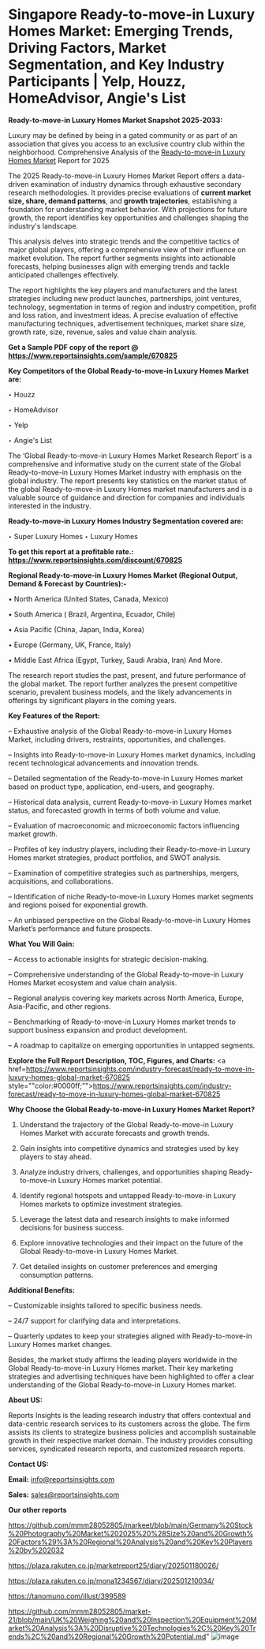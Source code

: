 # Singapore Ready-to-move-in Luxury Homes Market: Emerging Trends, Driving Factors, Market Segmentation, and Key Industry Participants | Yelp, Houzz, HomeAdvisor, Angie&#39;s List

<strong>Ready-to-move-in Luxury Homes Market Snapshot 2025-2033:</strong>

Luxury may be defined by being in a gated community or as part of an association that gives you access to an exclusive country club within the neighborhood. Comprehensive Analysis of the <a href=https://www.reportsinsights.com/sample/670825>Ready-to-move-in Luxury Homes Market</a> Report for 2025

The 2025 Ready-to-move-in Luxury Homes Market Report offers a data-driven examination of industry dynamics through exhaustive secondary research methodologies. It provides precise evaluations of <strong>current market size, share, demand patterns</strong>, and <strong>growth trajectories</strong>, establishing a foundation for understanding market behavior. With projections for future growth, the report identifies key opportunities and challenges shaping the industry's landscape.

This analysis delves into strategic trends and the competitive tactics of major global players, offering a comprehensive view of their influence on market evolution. The report further segments insights into actionable forecasts, helping businesses align with emerging trends and tackle anticipated challenges effectively.

The report highlights the key players and manufacturers and the latest strategies including new product launches, partnerships, joint ventures, technology, segmentation in terms of region and industry competition, profit and loss ration, and investment ideas. A precise evaluation of effective manufacturing techniques, advertisement techniques, market share size, growth rate, size, revenue, sales and value chain analysis.

<strong>Get a Sample PDF copy of the report @ <a href=https://www.reportsinsights.com/sample/670825 style=color:#0000ff;>https://www.reportsinsights.com/sample/670825</a></strong>

<strong>Key Competitors of the Global Ready-to-move-in Luxury Homes Market are:</strong>

‣ Houzz

‣ HomeAdvisor

‣ Yelp

‣ Angie&#39;s List

The ‘Global Ready-to-move-in Luxury Homes Market Research Report’ is a comprehensive and informative study on the current state of the Global Ready-to-move-in Luxury Homes Market industry with emphasis on the global industry. The report presents key statistics on the market status of the global Ready-to-move-in Luxury Homes market manufacturers and is a valuable source of guidance and direction for companies and individuals interested in the industry.

<strong>Ready-to-move-in Luxury Homes Industry Segmentation covered are:</strong>

‣ Super Luxury Homes
‣ Luxury Homes

<strong>To get this report at a profitable rate.: <a href=https://www.reportsinsights.com/discount/670825 style=color:#0000ff;>https://www.reportsinsights.com/discount/670825</a></strong>

<strong>Regional Ready-to-move-in Luxury Homes Market (Regional Output, Demand &amp; Forecast by Countries):-</strong>

• North America (United States, Canada, Mexico)

• South America ( Brazil, Argentina, Ecuador, Chile)

• Asia Pacific (China, Japan, India, Korea)

• Europe (Germany, UK, France, Italy)

• Middle East Africa (Egypt, Turkey, Saudi Arabia, Iran) And More.

The research report studies the past, present, and future performance of the global market. The report further analyzes the present competitive scenario, prevalent business models, and the likely advancements in offerings by significant players in the coming years.

<strong>Key Features of the Report:</strong>

– Exhaustive analysis of the Global Ready-to-move-in Luxury Homes Market, including drivers, restraints, opportunities, and challenges.

– Insights into Ready-to-move-in Luxury Homes market dynamics, including recent technological advancements and innovation trends.

– Detailed segmentation of the Ready-to-move-in Luxury Homes market based on product type, application, end-users, and geography.

– Historical data analysis, current Ready-to-move-in Luxury Homes market status, and forecasted growth in terms of both volume and value.

– Evaluation of macroeconomic and microeconomic factors influencing market growth.

– Profiles of key industry players, including their Ready-to-move-in Luxury Homes market strategies, product portfolios, and SWOT analysis.

– Examination of competitive strategies such as partnerships, mergers, acquisitions, and collaborations.

– Identification of niche Ready-to-move-in Luxury Homes market segments and regions poised for exponential growth.

– An unbiased perspective on the Global Ready-to-move-in Luxury Homes Market’s performance and future prospects.

<strong>What You Will Gain:</strong>

– Access to actionable insights for strategic decision-making.

– Comprehensive understanding of the Global Ready-to-move-in Luxury Homes Market ecosystem and value chain analysis.

– Regional analysis covering key markets across North America, Europe, Asia-Pacific, and other regions.

– Benchmarking of Ready-to-move-in Luxury Homes market trends to support business expansion and product development.

– A roadmap to capitalize on emerging opportunities in untapped segments.

<strong>Explore the Full Report Description, TOC, Figures, and Charts:</strong>
<a href=https://www.reportsinsights.com/industry-forecast/ready-to-move-in-luxury-homes-global-market-670825 style=""color:#0000ff;"">https://www.reportsinsights.com/industry-forecast/ready-to-move-in-luxury-homes-global-market-670825</a>

<strong>Why Choose the Global Ready-to-move-in Luxury Homes Market Report?</strong>

1. Understand the trajectory of the Global Ready-to-move-in Luxury Homes Market with accurate forecasts and growth trends.

2. Gain insights into competitive dynamics and strategies used by key players to stay ahead.

3. Analyze industry drivers, challenges, and opportunities shaping Ready-to-move-in Luxury Homes market potential.

4. Identify regional hotspots and untapped Ready-to-move-in Luxury Homes markets to optimize investment strategies.

5. Leverage the latest data and research insights to make informed decisions for business success.

6. Explore innovative technologies and their impact on the future of the Global Ready-to-move-in Luxury Homes Market.

7. Get detailed insights on customer preferences and emerging consumption patterns.

<strong>Additional Benefits:</strong>

– Customizable insights tailored to specific business needs.

– 24/7 support for clarifying data and interpretations.

– Quarterly updates to keep your strategies aligned with Ready-to-move-in Luxury Homes market changes.

Besides, the market study affirms the leading players worldwide in the Global Ready-to-move-in Luxury Homes market. Their key marketing strategies and advertising techniques have been highlighted to offer a clear understanding of the Global Ready-to-move-in Luxury Homes market.

<strong><strong>About US</strong>:</strong>

Reports Insights is the leading research industry that offers contextual and data-centric research services to its customers across the globe. The firm assists its clients to strategize business policies and accomplish sustainable growth in their respective market domain. The industry provides consulting services, syndicated research reports, and customized research reports.

<strong>Contact US:</strong>

<p class=><b>Email:</b> <a href=mailto:info@reportsinsights.com>info@reportsinsights.com</a></p>
<p class=><b>Sales:</b> <a href=mailto:sales@reportsinsights.com>sales@reportsinsights.com</a></p>

<strong>Our other reports</strong>

<a href=https://github.com/mmm28052805/markeet/blob/main/Germany%20Stock%20Photography%20Market%202025%20%28Size%20and%20Growth%20Factors%29%3A%20Regional%20Analysis%20and%20Key%20Players%20by%202032>https://github.com/mmm28052805/markeet/blob/main/Germany%20Stock%20Photography%20Market%202025%20%28Size%20and%20Growth%20Factors%29%3A%20Regional%20Analysis%20and%20Key%20Players%20by%202032</a>

<a href=https://plaza.rakuten.co.jp/marketreport25/diary/202501180026/>https://plaza.rakuten.co.jp/marketreport25/diary/202501180026/</a>

<a href=https://plaza.rakuten.co.jp/mona1234567/diary/202501210034/>https://plaza.rakuten.co.jp/mona1234567/diary/202501210034/</a>

<a href=https://tanomuno.com/illust/399589>https://tanomuno.com/illust/399589</a>

<a href=https://github.com/mmm28052805/market-21/blob/main/UK%20Weighing%20and%20Inspection%20Equipment%20Market%20Analysis%3A%20Disruptive%20Technologies%2C%20Key%20Trends%2C%20and%20Regional%20Growth%20Potential.md>https://github.com/mmm28052805/market-21/blob/main/UK%20Weighing%20and%20Inspection%20Equipment%20Market%20Analysis%3A%20Disruptive%20Technologies%2C%20Key%20Trends%2C%20and%20Regional%20Growth%20Potential.md</a>"
![image](https://github.com/user-attachments/assets/4cf68e41-f4a4-4e92-83ff-33cd6e76b56f)
